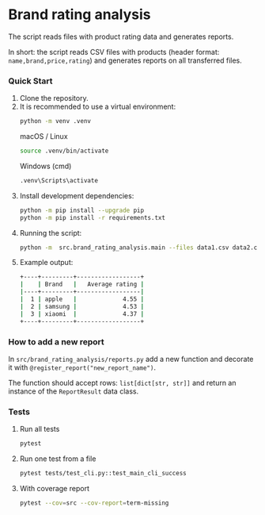 # Brand rating analysis
The script reads files with product rating data and generates reports.

In short: the script reads CSV files with products (header format: `name,brand,price,rating`) and generates reports on all transferred files.

### Quick Start

1. Clone the repository.
2. It is recommended to use a virtual environment:
    ```bash
    python -m venv .venv
    ```
    macOS / Linux
    ```bash
    source .venv/bin/activate
    ```
    Windows (cmd)
    ```bash
    .venv\Scripts\activate
    ```
3. Install development dependencies:
    ```bash
    python -m pip install --upgrade pip
    python -m pip install -r requirements.txt
    ```
4. Running the script:
    ```bash
    python -m  src.brand_rating_analysis.main --files data1.csv data2.csv --report average-rating
   ```
5. Example output:
    ```bash
   +----+---------+------------------+
   |    | Brand   |   Average rating |
   |----+---------+------------------|
   |  1 | apple   |             4.55 |
   |  2 | samsung |             4.53 |
   |  3 | xiaomi  |             4.37 |
   +----+---------+------------------+
    ```

### How to add a new report

In `src/brand_rating_analysis/reports.py` add a new function and decorate it with `@register_report("new_report_name")`.

The function should accept rows: `list[dict[str, str]]` and return an instance of the `ReportResult` data class.

### Tests

1. Run all tests
    ```bash
    pytest
    ```
2. Run one test from a file
    ```bash
    pytest tests/test_cli.py::test_main_cli_success
    ```

3. With coverage report
    ```bash
    pytest --cov=src --cov-report=term-missing
    ```
